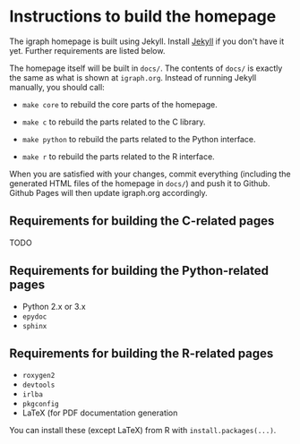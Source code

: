 Instructions to build the homepage
==================================

The igraph homepage is built using Jekyll. Install
[Jekyll](https://jekyllrb.com) if you don't have it yet. Further requirements
are listed below.

The homepage itself will be built in `docs/`. The contents of `docs/` is exactly
the same as what is shown at `igraph.org`. Instead of running Jekyll manually,
you should call:

* `make core` to rebuild the core parts of the homepage.

* `make c` to rebuild the parts related to the C library.

* `make python` to rebuild the parts related to the Python interface.

* `make r` to rebuild the parts related to the R interface.

When you are satisfied with your changes, commit everything (including the
generated HTML files of the homepage in `docs/`) and push it to Github. Github
Pages will then update igraph.org accordingly.

Requirements for building the C-related pages
---------------------------------------------

TODO

Requirements for building the Python-related pages
---------------------------------------------

* Python 2.x or 3.x
* `epydoc`
* `sphinx`

Requirements for building the R-related pages
---------------------------------------------

* `roxygen2`
* `devtools`
* `irlba`
* `pkgconfig`
* LaTeX (for PDF documentation generation

You can install these (except LaTeX) from R with `install.packages(...)`.

